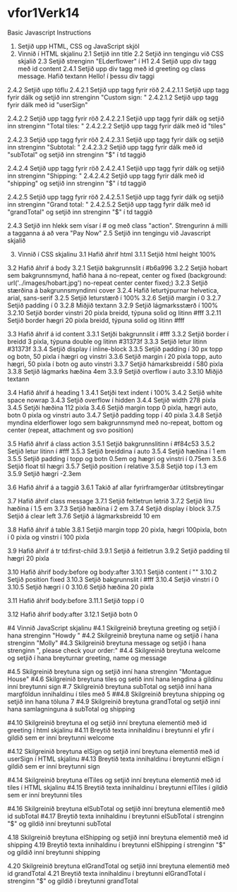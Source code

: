 # vfor1Verk14
Basic Javascript Instructions

1. Setjið upp HTML, CSS og JavaScript skjöl
2. Vinnið í HTML skjalinu
2.1 Setjið inn title
2.2 Setjið inn tengingu við CSS skjalið
2.3 Setjið strenginn "ELderflower" í H1
2.4 Setjið upp div tagg með id content
2.4.1 Setjið upp div tagg með id greeting og class message. Hafið textann Hello! í þessu div taggi

2.4.2 Setjið upp töflu
2.4.2.1 Setjið upp tagg fyrir röð
2.4.2.1.1 Setjið upp tagg fyrir dálk og setjið inn strenginn "Custom sign: "
2.4.2.1.2 Setjið upp tagg fyrir dálk með id "userSign"

2.4.2.2 Setjið upp tagg fyrir röð
2.4.2.2.1 Setjið upp tagg fyrir dálk og setjið inn strenginn "Total tiles: "
2.4.2.2.2 Setjið upp tagg fyrir dálk með id "tiles"

2.4.2.3 Setjið upp tagg fyrir röð
2.4.2.3.1 Setjið upp tagg fyrir dálk og setjið inn strenginn "Subtotal: "
2.4.2.3.2 Setjið upp tagg fyrir dálk með id "subTotal" og setjið inn strenginn "$" í td taggið

2.4.2.4 Setjið upp tagg fyrir röð
2.4.2.4.1 Setjið upp tagg fyrir dálk og setjið inn strenginn "Shipping: "
2.4.2.4.2 Setjið upp tagg fyrir dálk með id "shipping" og setjið inn strenginn "$" í td taggið

2.4.2.5 Setjið upp tagg fyrir röð
2.4.2.5.1 Setjið upp tagg fyrir dálk og setjið inn strenginn "Grand total: "
2.4.2.5.2 Setjið upp tagg fyrir dálk með id "grandTotal" og setjið inn strenginn "$" í td taggið

2.4.3 Setjið inn hlekk sem vísar í # og með class "action". Strengurinn á milli a tagganna á að vera "Pay Now"
2.5 Setjið inn tengingu við Javascript skjalið

3.  Vinnið í CSS skjalinu
3.1 Hafið áhrif html
3.1.1 Setjið html  height 100%

3.2 Hafið áhrif á body
3.2.1 Setjið bakgrunnslit í #b6a996
3.2.2 Setjið hobart sem bakgrunnsmynd, hafið hana á no-repeat, center og fixed 
  (background: url('../images/hobart.jpg') no-repeat center center fixed;)
3.2.3 Setjið stærðina á bakgrunnsmyndinni  cover
3.2.4 Hafið leturtýpurnar helvetica, arial, sans-serif
3.2.5 Setjið leturstærð í 100%
3.2.6 Setjið margin í 0
3.2.7 Setjið padding í 0
3.2.8 Miðjið textann
3.2.9 Setjið lágmarksstærð í 100%
3.2.10  Setjið border vinstri  20 pixla breidd, týpuna solid og litinn #fff
3.2.11  Setjið border hægri  20 pixla breidd, týpuna solid og litinn #fff

3.3 Hafið áhrif á id content
3.3.1 Setjði bakgrunnslit í #fff
3.3.2 Setjið border í breidd 3 pixla, týpuna double og litinn #31373f
3.3.3 Setjið  letur litinn #31373f
3.3.4 Setjið display í inline-block
3.3.5 Setjið padding í 30 px topp og botn, 50 pixla í hægri og vinstri
3.3.6 Setjið margin í 20 pixla topp, auto  hægri, 50 pixla í botn og auto vinstri
3.3.7 Setjið hámarksbreidd í 580 pixla
3.3.8 Setjið lágmarks hæðina  4em
3.3.9 Setjið overflow í auto
3.3.10  Miðjið textann

3.4 Hafið áhrif á heading 1
3.4.1 Setjði text indent í 100%
3.4.2 Setjið white space  nowrap
3.4.3 Setjið overflow í hidden
3.4.4 Setjið width  278 pixla
3.4.5 Setjði hæðina  112 pixla
3.4.6 Setjið margin  topp 0 pixla, hægri auto, botn 0 pixla og vinstri auto
3.4.7 Setjið padding topp í 40 pixla
3.4.8 Setjið myndina elderflower logo sem bakgrunnsmynd með no-repeat, bottom og center (repeat, attachment og svo position)

3.5 Hafið áhrif á class action
3.5.1 Setjið bakgrunnslitinn í #f84c53
3.5.2 Setjið letur litinn í #fff
3.5.3 Setjið breiddina í auto
3.5.4 Setjið hæðina í 1 em
3.5.5 Setjið padding í topp og botn 0.5em og hægri og vinstri í 0.75em
3.5.6 Setjið float til hægri
3.5.7 Setjið position í relative
3.5.8 Setjið top í 1.3 em
3.5.9 Setjið hægri  -2.3em

3.6 Hafið áhrif á a taggið
3.6.1 Takið af allar fyrirframgerðar útlitsbreytingar

3.7 Hafið áhrif  class message
3.7.1 Setjið feitletrun  letrið
3.7.2 Setjið línu hæðina í 1.5 em
3.7.3 Setjið hæðina í 2 em
3.7.4 Setjið display í block
3.7.5 Setjið á clear left
3.7.6 Setjið á lágmarksbreidd 10 em

3.8 Hafið áhrif á table
3.8.1 Setjið margin  topp 20 pixla, hægri 100pixla, botn í 0 pixla og vinstri í 100 pixla

3.9 Hafið áhrif á tr td:first-child
3.9.1 Setjið á feitletrun
3.9.2 Setjið padding til hægri 20 pixla

3.10  Hafið áhrif body:before og body:after
3.10.1  Setjið content í ""
3.10.2  Setjið position  fixed
3.10.3  Setjið bakgrunnslit í #fff
3.10.4  Setjið vinstri í 0
3.10.5  Setjið hægri í 0
3.10.6  Setjið hæðina  20 pixla

3.11  Hafið áhrif  body:before
3.11.1  Setjið topp í 0

3.12  Hafið áhrif  body:after
3.12.1  Setjið botn  0

#4 Vinnið  JavaScript skjalinu
#4.1 Skilgreinið breytuna greeting og setjið í hana strenginn "Howdy "
#4.2 Skilgreinið breytuna name og setjið í hana strenginn "Molly"
#4.3 Skilgreinið breytuna message og setjið í hana strenginn ", please check your order:"
#4.4 Skilgreinið breytuna welcome og setjið í hana breyturnar greeting, name og message

#4.5 Skilgreinið breytuna sign og setjið inní hana strenginn "Montague House"
#4.6 Skilgreinið breytuna tiles og setið inní hana lengdina á gildinu inní breytunni sign
#.7 Skilgreinið breytuna subTotal og setjið inní hana margföldun  innihaldinu í tiles með 5
##4.8 Skilgreinið breytuna shipping og setjið inn hana töluna 7
#4.9 Skilgreinið breytuna grandTotal og setjið inní hana samlagninguna á subTotal og shipping

#4.10  Skilgreinið breytuna el og setjið inní breytuna elementið með id greeting í html skjalinu
#4.11  Breytið texta innihaldinu í breytunni el yfir í gildið sem er inní breytunni welcome

#4.12  Skilgreinið breytuna elSign og setjið inní breytuna elementið með id userSign í HTML skjalinu
#4.13  Breytið texta innihaldinu í breytunni elSign í gildið sem er inní breytunni sign

#4.14  Skilgreinið breytuna elTiles og setjið inní breytuna elementið með id tiles í HTML skjalinu
#4.15  Breytið texta innihaldinu í breytunni elTiles í gildið sem er inní breytunni tiles

#4.16  Skilgreinið breytuna elSubTotal og setjið inní breytuna elementið með id subTotal
#4.17  Breytið texta innihaldinu í breytunni elSubTotal í strenginn "$" og gildið inní breytunni subTotal

4.18  Skilgreinið breytuna elShipping og setjið inní breytuna elementið með id shipping
4.19  Breytið texta innihaldinu í breytunni elShipping í strenginn "$" og gildið inní breytunni shipping

4.20  Skilgreinið breytuna elGrandTotal og setjið inní breytuna elementið með id grandTotal
4.21  Breytið texta innihaldinu í breytunni elGrandTotal í strenginn "$" og gildið í breytunni grandTotal
